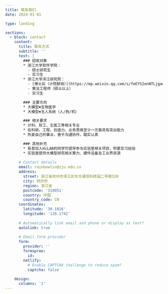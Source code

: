 ```yaml
---
title: 联系我们
date: 2024-01-01

type: landing

sections:
  - block: contact
    content:
      title: 联系方式
      subtitle: ''
      text: |
        ### 招收对象
        * 浙江大学软件学院：
          - 硕士研究生
          - 实习生
        * 浙江大学滨江研究院：
          - [博士后（计院联培）](https://mp.weixin.qq.com/s/feEYSIenNTLjgaw3KSgDzw)
          - 算法工程师（硕士以上）
          - 实习生

        ### 主要方向
        * 大模型✖️生物医学
        * 大模型✖️无人系统（人/狗/机）

        ### 相关要求
        * 计科、软工、生医工等相关专业
        * 在科研、工程、创造力、业务思维至少一方面具有突出能力
        * 热爱自己的事业，善于沟通协作，踏实认真

        ### 其他补充
        * 有意加入HiLAB的同学可提早参与实验室相关项目，积累实习经验
        * 实验室提供大模型研究相关算力、硬件设备及工业界资源
      
      # Contact details
      email: rainbowlin@zju.edu.cn
      address:
        street: 浙江省杭州市滨江区东方通信科技园二号楼320
        city: 杭州市
        region: 浙江省
        postcode: '310051'
        country: 中国
        country_code: CN
      coordinates:
        latitude: '30.1816'
        longitude: '120.1742'
      
      # Automatically link email and phone or display as text?
      autolink: true
      
      # Email form provider
      form:
        provider: ''
        formspree:
          id:
        netlify:
          # Enable CAPTCHA challenge to reduce spam?
          captcha: false
    
    design:
      columns: '1'
---
```

